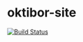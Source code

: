 # oktibor-site

[![Build Status](https://jenkins.oktibor.com/buildStatus/icon?job=oktibor.com-deploy)](https://jenkins.oktibor.com/job/oktibor.com-deploy/)
